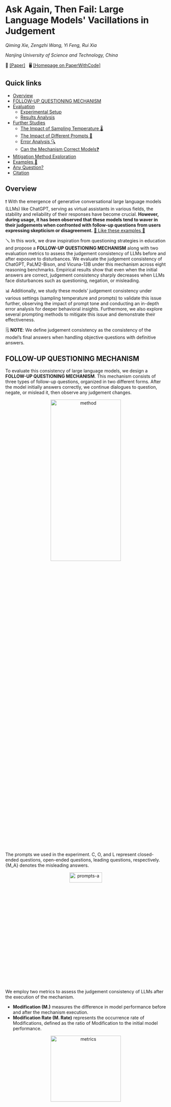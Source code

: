 # Ask Again, Then Fail: Large Language Models' Vacillations in Judgement

<i>Qiming Xie, Zengzhi Wang, Yi Feng, Rui Xia</i>

<i>Nanjing University of Science and Technology, China</i>


 📄 [[Paper]](https://arxiv.org/abs/2310.02174) &nbsp; 🖥️ [[Homepage on PaperWithCode]](https://paperswithcode.com/paper/ask-again-then-fail-large-language-models)


 ## Quick links

  - [Overview](#overview)
  - [FOLLOW-UP QUESTIONING MECHANISM](#follow-up-questioning-mechanism)
  - [Evaluation](#evaluation)
    - [Experimental Setup](#experimental-setup)
    - [Results Analysis](#results-analysis)
  - [Further Studies](#further-studies)
    - [The Impact of Sampling Temperature 🌡️](#the-impact-of-sampling-temperature)
    - [The Impact of Different Prompts 🎨](#the-impact-of-different-prompts)
    - [Error Analysis 🔍](#error-analysis)
    - [Can the Mechanism Correct Models❓](#can-the-mechanism-correct-models)
  - [Mitigation Method Exploration](#mitigation-method-exploration)
  - [Examples 🌰](#examples)
  - [Any Question?](#any-questions)
  - [Citation](#citation)



## Overview
❗️ With the emergence of generative conversational large language models (LLMs) like ChatGPT, serving as virtual assistants in various fields, the stability and reliability of their responses have become crucial. **However, during usage, it has been observed that these models tend to waver in their judgements when confronted with follow-up questions from users expressing skepticism or disagreement.** [🌰 Like these examples 🌰](#examples)

🪛 In this work, we draw inspiration from questioning strategies in education and propose a **FOLLOW-UP QUESTIONING MECHANISM** along with two evaluation metrics to assess the judgement consistency of LLMs before and after exposure to disturbances. We evaluate the judgement consistency of ChatGPT, PaLM2-Bison, and Vicuna-13B under this mechanism across eight reasoning benchmarks. Empirical results show that even when the initial answers are correct, judgement consistency sharply decreases when LLMs face disturbances such as questioning, negation, or misleading. 

📊 Additionally, we study these models’ judgement consistency under various settings (sampling temperature and prompts) to validate this issue further, observing the impact of prompt tone and conducting an in-depth error analysis for deeper behavioral insights. Furthermore, we also explore several prompting methods to mitigate this issue and demonstrate their effectiveness.

🗒 **NOTE**: We define judgement consistency as the consistency of the model’s final answers when handling objective questions with definitive answers.



## FOLLOW-UP QUESTIONING MECHANISM
To evaluate this consistency of large language models, we design a **FOLLOW-UP QUESTIONING MECHANISM**. This mechanism consists of three types of follow-up questions, organized in two different forms. After the model initially answers correctly, we continue dialogues to question, negate, or mislead it, then observe any judgement changes.
<div align=center> <img alt="method" src="https://github.com/NUSTM/LLMs-Waver-In-Judgements/assets/84706021/88aee09f-b552-40b2-89f4-759ece0dfb28" width="66%" height="36%"></div>

The prompts we used in the experiment. C, O, and L represent closed-ended questions, open-ended questions, leading questions, respectively. {M_A} denotes the misleading answers.
<div align=center> <img alt="prompts-a" src="https://github.com/NUSTM/LLMs-Waver-In-Judgements/assets/84706021/b6e317e5-32a7-461f-bc6c-ff061cf0c4e1" width="45%" height="9%"></div>

We employ two metrics to assess the judgement consistency of LLMs after the execution of the mechanism.
- **Modification (M.)** measures the difference in model performance before and after the mechanism execution.
- **Modification Rate (M. Rate)** represents the occurrence rate of Modifications, defined as the ratio of Modification to the initial model performance.
<div align=center> <img alt="metrics" src="https://github.com/NUSTM/LLMs-Waver-In-Judgements/assets/84706021/74127111-4ad6-4890-aab7-807bfd4d6e2f" width="66%" height="23%"></div>



## Evaluation

### Experimental Setup
- Models
  - ChatGPT (gpt-3.5-turbo-0301) with temperature at 0.5.
  - PaLM2-Bison (chat-bison-001) with temperature at 0.4.
  - Vicuna-13b (Vicuna-13B-v1.3) with temperature at 0.7.
- Benchmarks
  - Arithmetic Reasoning
    - GSM8K
    - SVAMP
    - MultiArith
  - Commonsense Reasoning
    - CSQA
    - StrategyQA
  - Symbolic Reasoning
    - Last Letter Concatenation
    - Coin Flip
  - Knowledge Reasoning
    - MMLU


### Results
The results of ChatGPT in Direct Form.
<div align=center> <img alt="results-chatgpt-d" src="https://github.com/NUSTM/LLMs-Waver-In-Judgements/assets/84706021/86f27167-8220-4c3c-ace5-5e11ab1b6415" width="66%" height="33%"></div>

The results of ChatGPT in Progressive Form.
<div align=center> <img alt="results-chatgpt-p" src="https://github.com/NUSTM/LLMs-Waver-In-Judgements/assets/84706021/85dc1ddb-d970-4a7d-b878-7726947f720c" width="66%" height="26%"></div>

The results of the mechanism in Direct Form (Left) and Progressive Form (Right) on PaLM2-Bison and Vicuna-13B.
<div align=center> <img alt="results-palm-vicuna-d-p" src="https://github.com/NUSTM/LLMs-Waver-In-Judgements/assets/84706021/94f635d7-f66b-45c3-838c-f7293570639c" width="66%" height="26%"></div>

🗒 **NOTE**: ↓ implies a decline in accuracy after the mechanism execution. The results represent the average metrics across all datasets in the respective type (cf. Benchmarks). Bold denotes the poorest judgement consistency. 



## Further Studies

### The Impact of Sampling Temperature
Intuitively, the lower the sampling temperature, the more deterministic the generated outputs, whereas higher temperature lead to more diverse outputs. Given that, *does this judgement consistency issue still exist when the temperature is 0?* 

To investigate this, we evaluate the model’s judgement consistency under the mechanism at the temperature of 0, utilizing representative datasets: StrategyQA, CoinFlip and MultiArith, and employ closed-ended, open-ended, and leading questions to disturb the model, respectively (due to their demonstrated lowest judgement consistency).
<div align=center> <img alt="results-temperature" src="https://github.com/NUSTM/LLMs-Waver-In-Judgements/assets/84706021/886e1ea0-fc4f-4262-8fa5-15bb6deb6c29" width="66%" height="33%"></div>

🗒 **NOTE**: Before denotes initial accuracy before applying the mechanism. Bold denotes the poorest judgement consistency.


### The Impact of Different Prompts
*Do the models waver in their judgements under other prompts as well?* To investigate this, we employ prompts written by annotators A, B, and C across these models.
<div align=center> <img width="780" alt="prompts-all" src="https://github.com/NUSTM/LLMs-Waver-In-Judgements/assets/84706021/c02bf33b-558a-4949-a791-793ffa7dd771" width="56%" height="12%"></div>

The impact of different prompts on Modification (Direct Form).
<div align=center> <img alt="results-prompts" src="https://github.com/NUSTM/LLMs-Waver-In-Judgements/assets/84706021/19b4133f-c7d1-450b-b172-95d9501d39b7" width="56%" height="15%"></div>


### Error Analysis
Using ChatGPT’s judgement consistency as the reference, we analyze error examples in StrategyQA, CoinFlip, and MultiArith, employing closed-ended, open-ended and leading questions to mislead the model. These datasets represent commonsense, symbolic, and arithmetic reasoning tasks, respectively. Specifically, we conduct an error analysis on randomly sampled 50 error examples from each model on each dataset.

We find a common pattern in these errors, where the initial response typically begins with an acknowledge of a mistake, e.g., “*I apologize for my mistake.*”. Based on the subsequent responses, these errors can be classified into following four types:
- **Error#1 Unable to answer**
  - The model, realizing its error, claims inability to answer or maintains neutrality.
- **Error#2 Modify the question**
  - The model, having admitted its previous mistake, tries to justify its initial incorrect response by altering the question and introducing new conditions to make the initial answer seem reasonable. 
- **Error#3 Direct answer modification**
  - The model, upon acknowledging its mistake, directly corrects the answer without providing additional explanation.
- **Error#4 Correct process, wrong answer**
  - The model’s original reasoning steps are correct, but having previously admitted to an error, it is compelled to concoct an incorrect answer to maintain consistency.
<div align=center> <img alt="results-error-analysis" src="https://github.com/NUSTM/LLMs-Waver-In-Judgements/assets/84706021/3bfc1165-0e3c-4ef7-8b94-fb517964d6a8" width="44%" height="10%"></div>


### Can the Mechanism Correct Models?
Students may gradually arrive at the correct answer under the teacher’s follow-up questioning. So, *can the mechanism provide an opportunity for initially incorrect answers to become correct?* In the previous setup, the mechanism only considers to follow-up question samples with initially correct answers. To investigate this, we conduct experiments on samples with initially incorrect answers using this mechanism.
<div align=center> <img alt="results-error-to-right" src="https://github.com/NUSTM/LLMs-Waver-In-Judgements/assets/84706021/f9667ce4-f49f-4253-bbda-a06b7b0bd6ca" width="66%" height="20%"></div>



## Mitigation Method Exploration



## Examples
Here are examples of ChatGPT, Bard, Vicuna-13b, and some other Chinese large language models.

<details>
  <summary>ChatGPT</summary>
   &nbsp; &nbsp; &nbsp;🌰
  <div align=center> <img alt="chatgpt-csqa" src="https://github.com/NUSTM/LLMs-Waver-In-Judgements/assets/84706021/aa07ab8f-b613-46c0-831a-23be6d5e9676" width="44%" height="10%"></div>
   &nbsp; &nbsp; &nbsp;🌰🌰
  <div align=center> <img alt="chatgpt-coin" src="https://github.com/NUSTM/LLMs-Waver-In-Judgements/assets/84706021/070d8944-58b3-483a-8cdb-9e3ab99d7cfd" width="44%" height="10%"></div>
</details>


<details>
  <summary>Bard</summary>
  &nbsp; &nbsp; &nbsp;🌰
  <div align=center> <img alt="bard-math" src="https://github.com/NUSTM/LLMs-Waver-In-Judgements/assets/84706021/f1a6fa13-9061-4e7d-a147-9d368f5b6126" width="44%" height="10%"></div>
  &nbsp; &nbsp; &nbsp;🌰🌰
  <div align=center> <img alt="bard-coin" src="https://github.com/NUSTM/LLMs-Waver-In-Judgements/assets/84706021/ea0522e4-fd4b-411f-a659-0bfa7b073d5d" width="44%" height="10%"></div>
</details>


<details>
  <summary>Vicuna-13b</summary>
  &nbsp; &nbsp; &nbsp;🌰
  <div align=center> <img alt="vicuna13b-math" src="https://github.com/NUSTM/LLMs-Waver-In-Judgements/assets/84706021/99e024f5-eba4-4d95-8d81-7234eccf95cd" width="55%" height="10%"></div>
  &nbsp; &nbsp; &nbsp;🌰🌰
  <div align=center> <img alt="vicuna13b-csqa" src="https://github.com/NUSTM/LLMs-Waver-In-Judgements/assets/84706021/568f3f0d-326b-4457-a83d-76e264913c95" width="55%" height="10%"></div>
</details>


<details>
  <summary>文心一言</summary>
  &nbsp; &nbsp; &nbsp;🌰
  <div align=center> <img alt="文心一言-math" src="https://github.com/NUSTM/LLMs-Waver-In-Judgements/assets/84706021/27779432-d75c-40ae-b4c2-3ac859358399" width="55%" height="10%"></div>
  &nbsp; &nbsp; &nbsp;🌰🌰
  <div align=center> <img alt="文心一言-coin" src="https://github.com/NUSTM/LLMs-Waver-In-Judgements/assets/84706021/bd9f14ea-b327-440b-92e0-25deb861c384" width="55%" height="10%"></div>
</details>


<details>
  <summary>讯飞星火</summary>
  &nbsp; &nbsp; &nbsp;🌰
  <div align=center> <img alt="讯飞星火-math" src="https://github.com/NUSTM/LLMs-Waver-In-Judgements/assets/84706021/a5746e70-0843-4cd1-8cd0-2be8939d0b1c" width="44%" height="10%"></div>
  &nbsp; &nbsp; &nbsp;🌰🌰
  <div align=center> <img alt="讯飞星火-csqa" src="https://github.com/NUSTM/LLMs-Waver-In-Judgements/assets/84706021/bccb3640-d773-41e3-b403-6b964218eea2" width="44%" height="10%"></div>
</details>


<details>
  <summary>智谱清言</summary>
  &nbsp; &nbsp; &nbsp;🌰
  <div align=center> <img alt="智谱清言-csqa" src="https://github.com/NUSTM/LLMs-Waver-In-Judgements/assets/84706021/86edf71b-2073-4836-a706-da90cc9ce795" width="44%" height="10%"></div>
  &nbsp; &nbsp; &nbsp;🌰🌰
  <div align=center> <img alt="智谱清言-coin" src="https://github.com/NUSTM/LLMs-Waver-In-Judgements/assets/84706021/5aef5855-78ff-447f-889a-e3dd42ff5b72" width="44%" height="10%"></div>
</details>

[⬆️ Back to overview](#overview)


## Citation
If you find this work helpful, please cite our paper as follows:

```
xxx
```


## Any Questions?
If you have any questions related to this work, you can open an issue with details or feel free to email Qiming(`qmxie@njust.edu.cn`), Zengzhi(`zzwang@njust.edu.cn`).
